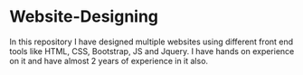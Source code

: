 # Website-Designing
In this repository I have designed multiple websites using different front end tools like HTML, CSS, Bootstrap, JS and Jquery. I have hands on experience on it and have almost 2 years of experience in it also.
